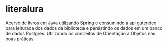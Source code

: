 # literalura
 Acervo de livros em Java utilizando Spring e  consumindo a api gutendex para leiturada dos dados da biblioteca e persistindo os dados em um banco de dados Postgres. Utilizando os conceitos de  Orientação a Objetos nas boas práticas.
